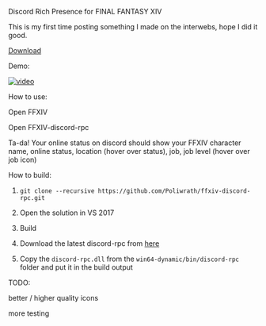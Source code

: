 Discord Rich Presence for FINAL FANTASY XIV

This is my first time posting something I made on the interwebs, hope I did it good.

[Download](https://github.com/Poliwrath/ffxiv-discord-rpc/releases/latest)

Demo:

[![video](https://img.youtube.com/vi/GBYuvp6H5ak/0.jpg)](https://www.youtube.com/watch?v=GBYuvp6H5ak)

How to use:

Open FFXIV

Open FFXIV-discord-rpc

Ta-da! Your online status on discord should show your FFXIV character name, online status, location (hover over status), job, job level (hover over job icon)

How to build:

1. ```git clone --recursive https://github.com/Poliwrath/ffxiv-discord-rpc.git```

2. Open the solution in VS 2017

3. Build

4. Download the latest discord-rpc from [here](https://github.com/discordapp/discord-rpc/releases/latest)

5. Copy the ```discord-rpc.dll``` from the ```win64-dynamic/bin/discord-rpc``` folder and put it in the build output

TODO:

better / higher quality icons

more testing